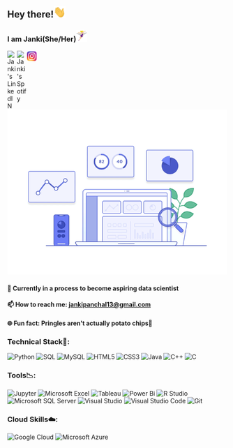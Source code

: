 ## Hey there!<img src="https://raw.githubusercontent.com/jankee31/jankee31/master/wave2.gif" width="28px">
### I am Janki(She/Her)<img src="https://raw.githubusercontent.com/jankee31/jankee31/master/intro1.gif" width="25px">
 <a href="https://www.linkedin.com/in/janki-panchal/">
    <img align="left" alt="Janki's LinkedIN" width="22px" src="https://raw.githubusercontent.com/peterthehan/peterthehan/master/assets/linkedin.svg" />
 </a>

 <a href="https://open.spotify.com/user/31oa27s7v7jbd7sxmj3oy5xjvgba?si=zO--ug1kRl6LCqvPoGqhJA">
    <img align="left" alt="Janki's Spotify" width="22px" src="https://raw.githubusercontent.com/peterthehan/peterthehan/master/assets/spotify.svg" />
 </a>

 <a href="https://instagram.com/foodtalesbyjp?igshid=1128opz0yfu8f">
    <img align="left" alt="Janki's Food account" width="25px" src="https://raw.githubusercontent.com/jankee31/jankee31/master/Instagram.png" />
 </a>
 

 <br>
 

 <img src="https://raw.githubusercontent.com/jankee31/jankee31/master/data.gif" width="1500px"> </br>

  #### 🎯 Currently in a process to become aspiring data scientist 
  
  #### 📫 How to reach me: jankipanchal13@gmail.com

  #### 🌐 Fun fact: Pringles aren't actually potato chips👀


### Technical Stack🚀:
![Python](https://img.shields.io/badge/-Python-black?style=flat-plastic&logo=Python)
![SQL](https://img.shields.io/badge/-SQL-black?style=flat-plastic&logo=sql)
![MySQL](https://img.shields.io/badge/-MySQL-black?style=flat-plastic&logo=mysql)
![HTML5](https://img.shields.io/badge/-HTML5-E34F26?style=flat-plastic&logo=html5&logoColor=white)
![CSS3](https://img.shields.io/badge/-CSS3-1572B6?style=flat-plastic&logo=css3)
![Java](https://img.shields.io/badge/-java-E34A86?style=flat-plastic&logo=java)
![C++](https://img.shields.io/badge/-C++-00599C?style=flat-plastic&logo=c)
![C](https://img.shields.io/badge/-c-black?style=flat-plastic&logo=c)

### Tools📉:
![Jupyter](https://img.shields.io/badge/-Jupyter-white?style=flat-plastic&logo=jupyter)
![Microsoft Excel](https://img.shields.io/badge/Microsoft%20Excel-1D6F42?style=flat-plastic&logo=microsoft-excel)
![Tableau](https://img.shields.io/badge/-Tableau-white?style=flat-plastic&logo=tableau)
![Power Bi](https://img.shields.io/badge/-Power%20Bi-yellow?style=flat-plastic&logo=power-bi)
![R Studio](https://img.shields.io/badge/-R%20Studio-blue?style=flat-plastic&logo=R)
![Microsoft SQL Server](https://img.shields.io/badge/Microsoft%20SQl%20Sever-orange?style=flat-plastic&logo=microsoft-sql-server)
![Visual Studio](https://img.shields.io/badge/-Visual%20Studio-purple?style=flat-plastic&logo=visual-studio)
![Visual Studio Code](https://img.shields.io/badge/-Visual%20Studio%20Code-blue?style=flat-plastic&logo=visual-studio-code)
![Git](https://img.shields.io/badge/-Git-black?style=flat-plastic&logo=git)

### Cloud Skills☁️:
![Google Cloud](https://img.shields.io/badge/-Google%20Cloud-white?style=flat-plastic&logo=google-cloud)
![Microsoft Azure](https://img.shields.io/badge/Microsoft%20Azure-white?style=flat-plastic&logo=microsoft-azure)

<!--
![GitHub stats](https://github-readme-stats.vercel.app/api?username=jankee31&show_icons=true&theme=radical)
![](https://visitor-badge.glitch.me/badge?page_id=jankee31.jankee31)
#### Feel free to drop a ⭐
<img src="https://raw.githubusercontent.com/jankee31/jankee31/master/intro.gif" width="90px" align="center">
-->

<!--
**jankee31/jankee31** is a ✨ _special_ ✨ repository because its `README.md` (this file) appears on your GitHub profile.

<!-- <a href="https://medium.com/@jankipanchal13">
--    <img align="left" alt="Janki's Medium" width="85px" src="https://raw.githubusercontent.com/jankee31/jankee31/master/Medium.png" />
-- </a>-->

<!-- Here are some ideas to get you started:

<!--- 🔭 I’m currently working on ...
- 🌱 I’m currently learning ...
- 👯 I’m looking to collaborate on ...
- 🤔 I’m looking for help with ...
- 💬 Ask me about ...
- 📫 How to reach me: ...
- 😄 Pronouns: ...
- ⚡ Fun fact: ...
-->
